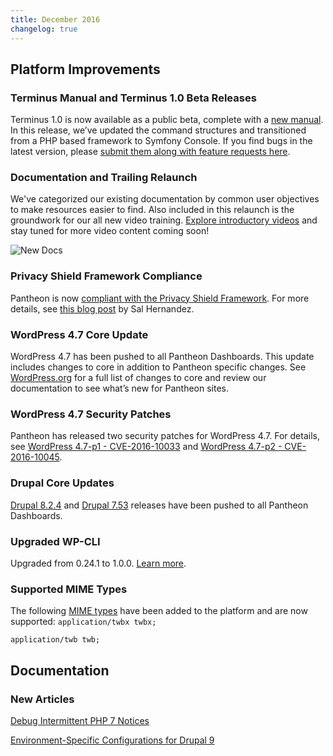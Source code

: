 ```yaml
---
title: December 2016
changelog: true
---
```

## Platform Improvements
### Terminus Manual and Terminus 1.0 Beta Releases
Terminus 1.0 is now available as a public beta, complete with a [new manual](/terminus). In this release, we’ve updated the command structures and transitioned from a PHP based framework to Symfony Console. If you find bugs in the latest version, please [submit them along with feature requests here](https://github.com/pantheon-systems/terminus/issues/new?mkt_tok=eyJpIjoiTjJRMk1qRmpNbU5tWm1NMyIsInQiOiJMdzVaRGFCbXY5bEJHa2h4NE5FNlFiejBGdkxNZTFxUGphMUwxWXVocitoRTJoZUlDQVhlUnNaUDlWTjh1ZU5waU1tT3R2OHYzVGk3K2c4SnFzWWJBVm9KdUNSbzNXMFVwR1BIbGt2OUFoUTR1UkN5Q21rc0dUSEh5amo5WHlGaiJ9).

### Documentation and Trailing Relaunch
We've categorized our existing documentation by common user objectives to make resources easier to find. Also included in this relaunch is the groundwork for our all new video training. [Explore introductory videos](https://pantheon.io/docs) and stay tuned for more video content coming soon!

![New Docs](../images/docs-relaunch.png)


### Privacy Shield Framework Compliance
Pantheon is now [compliant with the Privacy Shield Framework](https://www.privacyshield.gov/participant?id=a2zt0000000TP2CAAW). For more details, see [this blog post](https://pantheon.io/blog/announcing-privacy-shield-framework-compliance) by Sal Hernandez.

### WordPress 4.7 Core Update
WordPress 4.7 has been pushed to all Pantheon Dashboards. This update includes changes to core in addition to Pantheon specific changes. See [WordPress.org](https://wordpress.org/news/2016/12/vaughan/) for a full list of changes to core and review our documentation to see what’s new for Pantheon sites.


### WordPress 4.7 Security Patches
Pantheon has released two security patches for WordPress 4.7. For details, see [WordPress 4.7-p1 - CVE-2016-10033](https://status.pantheon.io/incidents/46rscpq4jk4j) and [WordPress 4.7-p2 - CVE-2016-10045](https://status.pantheon.io/incidents/hbxq7ht52jm0).

### Drupal Core Updates
[Drupal 8.2.4](https://www.drupal.org/project/drupal/releases/8.2.4) and [Drupal 7.53](https://www.drupal.org/project/drupal/releases/7.53) releases have been pushed to all Pantheon Dashboards.

### Upgraded WP-CLI
Upgraded from 0.24.1 to 1.0.0. [Learn more](https://make.wordpress.org/cli/2016/11/29/version-1-0-0/).

### Supported MIME Types
The following [MIME types](/mime-types) have been added to the platform and are now supported:
`application/twbx twbx;`

`application/twb twb;`

## Documentation

### New Articles

[Debug Intermittent PHP 7 Notices](/deprecated-constructor-notices)

[Environment-Specific Configurations for Drupal 9](/guides/environment-configuration/environment-specific-config-d9)
